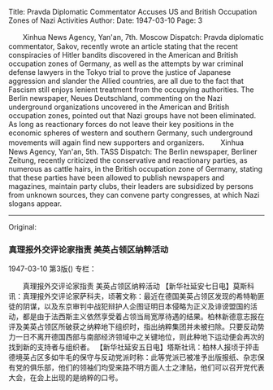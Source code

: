 Title: Pravda Diplomatic Commentator Accuses US and British Occupation Zones of Nazi Activities
Author:
Date: 1947-03-10
Page: 3

　　Xinhua News Agency, Yan'an, 7th. Moscow Dispatch: Pravda diplomatic commentator, Sakov, recently wrote an article stating that the recent conspiracies of Hitler bandits discovered in the American and British occupation zones of Germany, as well as the attempts by war criminal defense lawyers in the Tokyo trial to prove the justice of Japanese aggression and slander the Allied countries, are all due to the fact that Fascism still enjoys lenient treatment from the occupying authorities. The Berlin newspaper, Neues Deutschland, commenting on the Nazi underground organizations uncovered in the American and British occupation zones, pointed out that Nazi groups have not been eliminated. As long as reactionary forces do not leave their key positions in the economic spheres of western and southern Germany, such underground movements will again find new supporters and organizers.
　　Xinhua News Agency, Yan'an, 5th. TASS Dispatch: The Berlin newspaper, Berliner Zeitung, recently criticized the conservative and reactionary parties, as numerous as cattle hairs, in the British occupation zone of Germany, stating that these parties have been allowed to publish newspapers and magazines, maintain party clubs, their leaders are subsidized by persons from unknown sources, they can convene party congresses, at which Nazi slogans appear.



<hr /> 

Original: 


### 真理报外交评论家指责  美英占领区纳粹活动

1947-03-10
第3版()
专栏：

　　真理报外交评论家指责
    美英占领区纳粹活动
    【新华社延安七日电】莫斯科讯：真理报外交评论家萨科夫，顷著文称：最近在德国美英占领区发现的希特勒匪徒的阴谋，以及东京审判中战犯辩护人企图证明日本侵略为正义及诽谤盟国的活动，都是由于法西斯主义依然享受着占领当局宽厚待遇的结果。柏林新德意志报在评及美英占领区所破获之纳粹地下组织时，指出纳粹集团并未被扫除。只要反动势力一日不离开德国西部与南部经济领域中之关键地位，则此种地下运动便会再次的找到新的支持者与组织者。
    【新华社延安五日电】塔斯社讯：柏林人报顷于抨击德境英占区多如牛毛的保守与反动党派时称：此等党派已被准予出版报纸、杂志保有党的俱乐部，他们的领袖们均受来路不明方面人士之津贴，他们可以召开党代表大会，在会上出现的是纳粹的口号。
